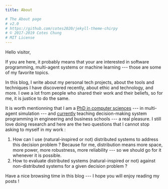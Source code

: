 ```yaml
---
title: About

# The About page
# v2.0
# https://github.com/cotes2020/jekyll-theme-chirpy
# © 2017-2019 Cotes Chung
# MIT License
---
```


Hello visitor,

If you are here, it probably means that your are interested in software programming, multi-agent systems or machine learning --- those are some of my favorite topics.

In this blog, I write about my personal tech projects, about the tools and techniques I have discovered recently, about ethic and technology, and more. I owe a lot from people who shared their work and their beliefs, so for me, it is justice to do the same.

It is worth mentionning that I am a [PhD in computer sciences](https://www.researchgate.net/profile/Simo_Kanmeugne_Patrick) --- in multi-agent simulation --- and [currently](https://www.linkedin.com/in/patrick-simo-kanmeugne-127b5281/) teaching decision-making system programming in engineering and business schools --- a real pleasure. I still love doing research and here are the two questions that I cannot stop asking to myself in my work :
1. How can I use (natural-inspired or not) distributed systems to address this decision problem ? Because for me, distribution means more space, more power, more robustness, more reliability --- so we should go for it whenever it is possible.
2. How to evaluate distributed systems (natural-inspired or not) against non-distributed systems for a given decision problem ?

Have a nice browsing time in this blog --- I hope you will enjoy reading my posts !